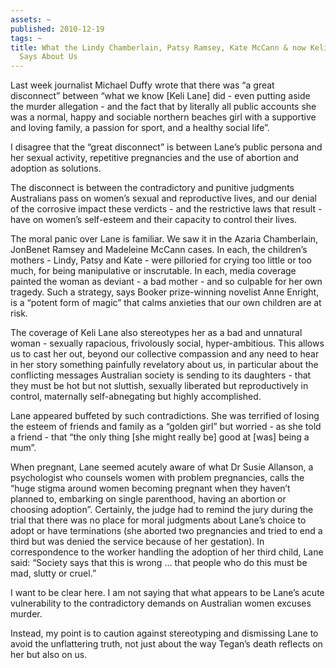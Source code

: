 ```yaml
---
assets: ~
published: 2010-12-19
tags: ~
title: What the Lindy Chamberlain, Patsy Ramsey, Kate McCann & now Keli Lane Case
  Says About Us
---
```

Last week journalist Michael Duffy wrote that there was “a great
disconnect” between “what we know [Keli Lane] did - even putting aside
the murder allegation - and the fact that by literally all public
accounts she was a normal, happy and sociable northern beaches girl with
a supportive and loving family, a passion for sport, and a healthy
social life”.

I disagree that the “great disconnect” is between Lane’s public persona
and her sexual activity, repetitive pregnancies and the use of abortion
and adoption as solutions.

The disconnect is between the contradictory and punitive judgments
Australians pass on women’s sexual and reproductive lives, and our
denial of the corrosive impact these verdicts - and the restrictive laws
that result - have on women’s self-esteem and their capacity to control
their lives.

The moral panic over Lane is familiar. We saw it in the Azaria
Chamberlain, JonBenet Ramsey and Madeleine McCann cases. In each, the
children’s mothers - Lindy, Patsy and Kate - were pilloried for crying
too little or too much, for being manipulative or inscrutable. In each,
media coverage painted the woman as deviant - a bad mother - and so
culpable for her own tragedy. Such a strategy, says Booker prize-winning
novelist Anne Enright, is a “potent form of magic” that calms anxieties
that our own children are at risk.

The coverage of Keli Lane also stereotypes her as a bad and unnatural
woman - sexually rapacious, frivolously social, hyper-ambitious. This
allows us to cast her out, beyond our collective compassion and any need
to hear in her story something painfully revelatory about us, in
particular about the conflicting messages Australian society is sending
to its daughters - that they must be hot but not sluttish, sexually
liberated but reproductively in control, maternally self-abnegating but
highly accomplished.

Lane appeared buffeted by such contradictions. She was terrified of
losing the esteem of friends and family as a “golden girl” but worried -
as she told a friend - that “the only thing [she might really be] good
at [was] being a mum”.

When pregnant, Lane seemed acutely aware of what Dr Susie Allanson, a
psychologist who counsels women with problem pregnancies, calls the
“huge stigma around women becoming pregnant when they haven’t planned
to, embarking on single parenthood, having an abortion or choosing
adoption”. Certainly, the judge had to remind the jury during the trial
that there was no place for moral judgments about Lane’s choice to adopt
or have terminations (she aborted two pregnancies and tried to end a
third but was denied the service because of her gestation). In
correspondence to the worker handling the adoption of her third child,
Lane said: “Society says that this is wrong … that people who do this
must be mad, slutty or cruel.”

I want to be clear here. I am not saying that what appears to be Lane’s
acute vulnerability to the contradictory demands on Australian women
excuses murder.

Instead, my point is to caution against stereotyping and dismissing Lane
to avoid the unflattering truth, not just about the way Tegan’s death
reflects on her but also on us.